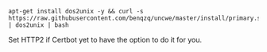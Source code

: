 
    apt-get install dos2unix -y && curl -s https://raw.githubusercontent.com/benqzq/uncwe/master/install/primary.sh | dos2unix | bash

Set HTTP2 if Certbot yet to have the option to do it for you.

